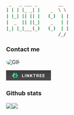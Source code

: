 ```bash
 _   _ ___ _        __  
| | | |_ _| |    _  \ \ 
| |_| || || |   (_)  | |
|  _  || ||_|    _   | |
|_| |_|___(_)   (_)  | |
                    /_/ 
```

### Contact me

<img  alt="GIF" height="123px" style="border-radius: 50%;" src="https://media.giphy.com/media/X7NFveezX68Cc/giphy.gif"/>

[<img src="./img/linktree-button.png">](https://linktr.ee/natalfernandes)



### Github stats

<a href="https://github.com/francisco1code/github-readme-statst">
  <img align="left"  height='140px' src="https://github-readme-stats.vercel.app/api?username=fernandes-natanael&show_icons=true&theme=dracula" />
</a>

<a href="https://github.com/francisco1code/github-readme-stats">
  <img align="left" height='140px' src="https://github-readme-stats.vercel.app/api/top-langs/?username=fernandes-natanael&hide=jupyter%20notebook,html&layout=compact&theme=dracula" />
</a>
